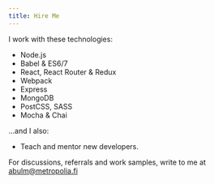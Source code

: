 ```yaml
---
title: Hire Me
---
```


I work with these technologies:

- Node.js
- Babel & ES6/7
- React, React Router & Redux
- Webpack
- Express
- MongoDB
- PostCSS, SASS
- Mocha & Chai

...and I also:

- Teach and mentor new developers.

For discussions, referrals and work samples, write to me at [abulm@metropolia.fi](mailto:abulm@metropolia.fi)
